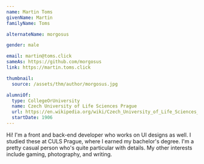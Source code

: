```yaml
---
name: Martin Toms
givenName: Martin
familyName: Toms

alternateName: morgosus

gender: male

email: martin@toms.click
sameAs: https://github.com/morgosus
link: https://martin.toms.click

thumbnail:
  source: /assets/thm/author/morgosus.jpg

alumniOf:
  type: CollegeOrUniversity
  name: Czech University of Life Sciences Prague
  url: https://en.wikipedia.org/wiki/Czech_University_of_Life_Sciences_Prague
  startDate: 1906
---
```

Hi! I'm a front and back-end developer who works on UI designs as well. I studied these at CULS Prague, where I earned my bachelor's degree. I'm a pretty casual person who's quite particular with details. My other interests include gaming, photography, and writing.